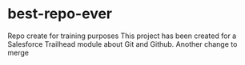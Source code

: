 # best-repo-ever
Repo create for training purposes
This project has been created for a Salesforce Trailhead module about Git and Github.
Another change to merge